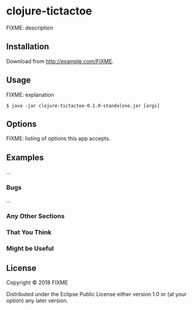 # clojure-tictactoe

FIXME: description

## Installation

Download from http://example.com/FIXME.

## Usage

FIXME: explanation

    $ java -jar clojure-tictactoe-0.1.0-standalone.jar [args]

## Options

FIXME: listing of options this app accepts.

## Examples

...

### Bugs

...

### Any Other Sections
### That You Think
### Might be Useful

## License

Copyright © 2018 FIXME

Distributed under the Eclipse Public License either version 1.0 or (at
your option) any later version.
